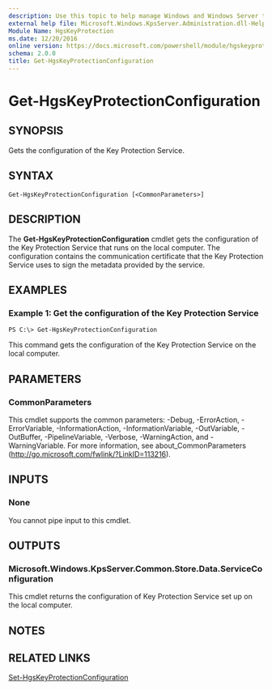 ```yaml
---
description: Use this topic to help manage Windows and Windows Server technologies with Windows PowerShell.
external help file: Microsoft.Windows.KpsServer.Administration.dll-Help.xml
Module Name: HgsKeyProtection
ms.date: 12/20/2016
online version: https://docs.microsoft.com/powershell/module/hgskeyprotection/get-hgskeyprotectionconfiguration?view=windowsserver2022-ps&wt.mc_id=ps-gethelp
schema: 2.0.0
title: Get-HgsKeyProtectionConfiguration
---
```


# Get-HgsKeyProtectionConfiguration

## SYNOPSIS
Gets the configuration of the Key Protection Service.

## SYNTAX

```
Get-HgsKeyProtectionConfiguration [<CommonParameters>]
```

## DESCRIPTION
The **Get-HgsKeyProtectionConfiguration** cmdlet gets the configuration of the Key Protection Service that runs on the local computer.
The configuration contains the communication certificate that the Key Protection Service uses to sign the metadata provided by the service.

## EXAMPLES

### Example 1: Get the configuration of the Key Protection Service
```
PS C:\> Get-HgsKeyProtectionConfiguration
```

This command gets the configuration of the Key Protection Service on the local computer.

## PARAMETERS

### CommonParameters
This cmdlet supports the common parameters: -Debug, -ErrorAction, -ErrorVariable, -InformationAction, -InformationVariable, -OutVariable, -OutBuffer, -PipelineVariable, -Verbose, -WarningAction, and -WarningVariable. For more information, see about_CommonParameters (http://go.microsoft.com/fwlink/?LinkID=113216).

## INPUTS

### None
You cannot pipe input to this cmdlet.

## OUTPUTS

### Microsoft.Windows.KpsServer.Common.Store.Data.ServiceConfiguration
This cmdlet returns the configuration of Key Protection Service set up on the local computer.

## NOTES

## RELATED LINKS

[Set-HgsKeyProtectionConfiguration](./Set-HgsKeyProtectionConfiguration.md)

